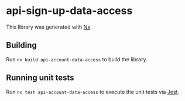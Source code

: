 # api-sign-up-data-access

This library was generated with [Nx](https://nx.dev).

## Building

Run `nx build api-account-data-access` to build the library.

## Running unit tests

Run `nx test api-account-data-access` to execute the unit tests via [Jest](https://jestjs.io).
